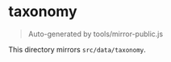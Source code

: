 # taxonomy

> Auto-generated by tools/mirror-public.js

This directory mirrors `src/data/taxonomy`.
